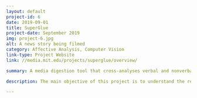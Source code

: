 ```yaml
---
layout: default
project-id: 6
date: 2019-09-01
title: SuperGlue
project-date: September 2019
img: project-6.jpg
alt: A news story being filmed
category: Affective Analysis, Computer Vision
link-type: Project Website
link: //media.mit.edu/projects/superglue/overview/

summary: A media digestion tool that cross-analyses verbal and nonverbal cues for presentation, analysis, and summarization broadcast news to explore the nature of news on different media outlets. We use this to organize material for presentation, analysis, and summarization. SuperGlue supports other news-related experiments.

description: The main objective of this project is to understand the relationship between content and presentation for any given scene and understand the emotive content of the same. We want to study the extent to which such presentation affects the audiences and see if we can extract the content from its packaging. Moreover, we want to investigate how the presentation of the same content differs from channel to channel. This analysis aimed to measure if such portrayals affect their audiences and contribute to the formation of potentially dangerous echo chambers. <br /> <br /> SuperGlue fuses multiple modalities to create a comprehensive model for the cross-analysis of body language, scene context, and other verbal and nonverbal cues to explore the nature of news on different media outlets. I spearheaded the body language analysis for this project. In this segment, we cross-examined hand gestures, facial expressions, and body posture of the newscaster as three dimensions of influence on the overall manner of demonstration. We discern what aspects of the presentation are the most important for user influence to determine if presentation bias overpowers the content. <br /> <br /> The model used fusion at the decision level for emotion analysis. It used OpenCV for the computer vision aspect and PyTorch for its principal architecture. The models used were - <br /> • Recurrent Neural Network (RNN) for posture recognition. <br /> •3D Convolutional Neural Network (CNN) model with 3 convolutional layers, a pooling layer, and two fully connected layers on image classification for hand gesture recognition. <br /> • Azure Media Analytics’ model for facial emotion recognition.

---
```

